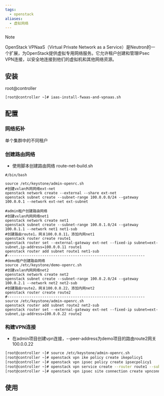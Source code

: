 ```yaml
---
tags:
  - openstack
aliases:
  - 虚拟网络
---
```

> [!note]
> OpenStack VPNaaS（Virtual Private Network as a Service）是Neutron的一个扩展，为OpenStack提供虚拟专用网络服务。它允许租户创建和管理IPsec VPN连接，以安全地连接到他们的虚拟机和其他网络资源。

## 安装

root@controller
```bash
[root@controller ~]# iaas-install-fwaas-and-vpnaas.sh
```
## 配置

### 网络拓补

单个集群中的不同租户

### 创建路由网络

- 使用脚本创建路由网络
route-net-build.sh
```shell
#/bin/bash

source /etc/keystone/admin-openrc.sh
#创建vxlan外网网络ext-net
openstack network create --external --share ext-net
openstack subnet create --subnet-range 100.0.0.0/24 --gateway 100.0.0.1 --network ext-net ext-subnet

#admin租户创建路由网络
#创建vxlan内网网络net1
openstack network create net1
openstack subnet create --subnet-range 100.0.1.0/24 --gateway 100.0.1.1 --network net1 net1-sub
#创建路由route1，网关100.0.0.11，添加内网net1
openstack router create route1
openstack router set --external-gateway ext-net --fixed-ip subnet=ext-subnet,ip-address=100.0.0.11 route1
openstack router add subnet route1 net1-sub
#---------------------------------------------------------------
#demo租户创建路由网络
source /etc/keystone/demo-openrc.sh
#创建vxlan内网网络net2
openstack network create net2
openstack subnet create --subnet-range 100.0.2.0/24 --gateway 100.0.2.1 --network net2 net2-sub
#创建路由route2，网关100.0.0.22，添加内网net2
openstack router create route2 
#---------------------------------------------------------------
source /etc/keystone/admin-openrc.sh
openstack router add subnet route2 net2-sub
openstack router set --external-gateway ext-net --fixed-ip subnet=ext-subnet,ip-address=100.0.0.22 route2
```

### 构建VPN连接

- 在admin项目创建vpn连接，--peer-address为demo项目的路由route2网关100.0.0.22
```bash
[root@controller ~]# source /etc/keystone/admin-openrc.sh
[root@controller ~]# openstack vpn ike policy create ikepolicy1
[root@controller ~]# openstack vpn ipsec policy create ipsecpolicy1
[root@controller ~]# openstack vpn service create --router route1 --subnet net1-sub vpn1
[root@controller ~]# openstack vpn ipsec site connection create vpnconnectiona --vpnservice vpn1 --ikepolicy ikepolicy1  --ipsecpolicy ipsecpolicy1 --peer-address 100.0.0.22 --peer-id 100.0.0.22 --peer-cidr 100.0.2.0/24 --psk secret
```
## 使用